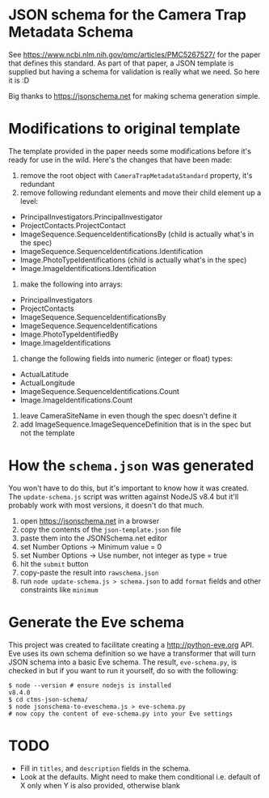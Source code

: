# JSON schema for the Camera Trap Metadata Schema
See https://www.ncbi.nlm.nih.gov/pmc/articles/PMC5267527/ for the paper that defines this standard. As part of that paper, a JSON template is supplied but having a schema for validation is really what we need. So here it is :D

Big thanks to https://jsonschema.net for making schema generation simple.

# Modifications to original template
The template provided in the paper needs some modifications before it's ready for use in the wild. Here's the changes that have been made:
 1. remove the root object with `CameraTrapMetadataStandard` property, it's redundant
 1. remove following redundant elements and move their child element up a level:
   - PrincipalInvestigators.PrincipalInvestigator
   - ProjectContacts.ProjectContact
  - ImageSequence.SequenceIdentificationsBy (child is actually what's in the spec)
   - ImageSequence.SequenceIdentifications.Identification
   - Image.PhotoTypeIdentifications (child is actually what's in the spec)
   - Image.ImageIdentifications.Identification
 1. make the following into arrays:
   - PrincipalInvestigators
   - ProjectContacts
   - ImageSequence.SequenceIdentificationsBy
   - ImageSequence.SequenceIdentifications
   - Image.PhotoTypeIdentifiedBy
   - Image.ImageIdentifications
 1. change the following fields into numeric (integer or float) types:
   - ActualLatitude
   - ActualLongitude
   - ImageSequence.SequenceIdentifications.Count
   - Image.ImageIdentifications.Count
 1. leave CameraSiteName in even though the spec doesn't define it
 1. add ImageSequence.ImageSequenceDefinition that is in the spec but not the template

# How the `schema.json` was generated
You won't have to do this, but it's important to know how it was created. The `update-schema.js` script was written against NodeJS v8.4 but it'll probably work with most versions, it doesn't do that much.
 1. open https://jsonschema.net in a browser
 1. copy the contents of the `json-template.json` file
 1. paste them into the JSONSchema.net editor
 1. set Number Options -> Minimum value = 0
 1. set Number Options -> Use number, not integer as type = true
 1. hit the `submit` button
 1. copy-paste the result into `rawschema.json`
 1. run `node update-schema.js > schema.json` to add `format` fields and other constraints like `minimum`

# Generate the Eve schema
This project was created to facilitate creating a http://python-eve.org API. Eve uses its own schema definition so we have a transformer that will turn JSON schema into a basic Eve schema. The result, `eve-schema.py`, is checked in but if you want to run it yourself, do so with the following:

    $ node --version # ensure nodejs is installed
    v8.4.0
    $ cd ctms-json-schema/
    $ node jsonschema-to-eveschema.js > eve-schema.py
    # now copy the content of eve-schema.py into your Eve settings

# TODO
 - Fill in `titles`, and `description` fields in the schema.
 - Look at the defaults. Might need to make them conditional i.e. default of X only when Y is also provided, otherwise blank
